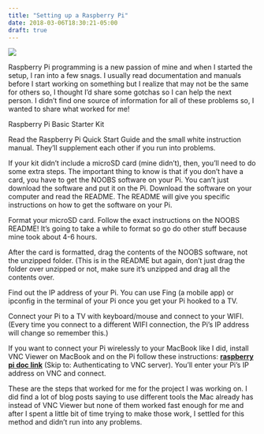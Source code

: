 ```yaml
---
title: "Setting up a Raspberry Pi"
date: 2018-03-06T18:30:21-05:00
draft: true
---
```

![](/static/raspberry-pi.jpg)

Raspberry Pi programming is a new passion of mine and when I started the setup, I ran into a few snags. I usually read documentation and manuals before I start working on something but I realize that may not be the same for others so, I thought I’d share some gotchas so I can help the next person. I didn’t find one source of information for all of these problems so, I wanted to share what worked for me!

Raspberry Pi Basic Starter Kit

Read the Raspberry Pi Quick Start Guide and the small white instruction manual. They’ll supplement each other if you run into problems.

If your kit didn’t include a microSD card (mine didn’t), then, you’ll need to do some extra steps. The important thing to know is that if you don’t have a card, you have to get the NOOBS software on your Pi. You can’t just download the software and put it on the Pi. Download the software on your computer and read the README. The README will give you specific instructions on how to get the software on your Pi.

Format your microSD card. Follow the exact instructions on the NOOBS README! It’s going to take a while to format so go do other stuff because mine took about 4-6 hours.

After the card is formatted, drag the contents of the NOOBS software, not the unzipped folder. (This is in the README but again, don’t just drag the folder over unzipped or not, make sure it’s unzipped and drag all the contents over.

Find out the IP address of your Pi. You can use Fing (a mobile app) or ipconfig in the terminal of your Pi once you get your Pi hooked to a TV.

Connect your Pi to a TV with keyboard/mouse and connect to your WIFI. (Every time you connect to a different WIFI connection, the Pi’s IP address will change so remember this.)

If you want to connect your Pi wirelessly to your MacBook like I did, install VNC Viewer on MacBook and on the Pi follow these instructions: **[raspberry pi doc link](https://www.raspberrypi.org/documentation/remote-access/vnc/README.md)** (Skip to: Authenticating to VNC server). You’ll enter your Pi’s IP address on VNC and connect.

These are the steps that worked for me for the project I was working on. I did find a lot of blog posts saying to use different tools the Mac already has instead of VNC Viewer but none of them worked fast enough for me and after I spent a little bit of time trying to make those work, I settled for this method and didn’t run into any problems.
